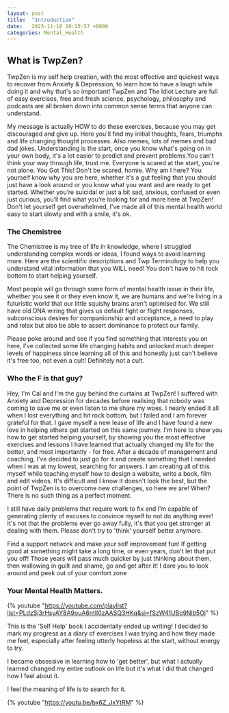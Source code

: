 ```yaml
---
layout: post
title:  "Introduction"
date:   2023-11-18 10:15:57 +0000
categories: Mental_Health
---
```


## What is TwpZen?
TwpZen is my self help creation, with the most effective and quickest ways to recover from Anxiety & Depression, to learn how to have a laugh while doing it and why that's so important! TwpZen and The Idiot Lecture are full of easy exercises, free and fresh science, psychology, philosophy and podcasts are all broken down into common sense terms that anyone can understand.

My message is actually HOW to do these exercises, because you may get discouraged and give up. Here you'll find my initial thoughts, fears, triumphs and life changing thought processes. Also memes, lots of memes and bad dad jokes.
Understanding is the start, once you know what's going on in your own body, it's a lot easier to predict and prevent problems.You can't think your way through life, trust me. Everyone is scared at the start, you're not alone.
You Got This!
Don't be scared, homie.
Why am I here?
You yourself know why you are here, whether it's a gut feeling that you should just have a look around or you know what you want and are ready to get started.
Whether you’re suicidal or just a bit sad, anxious, confused or even just curious, you’ll find what you’re looking for and more here at TwpZen!
Don't let yourself get overwhelmed, I've made all of this mental health world easy to start slowly and with a smile, it's ok.

### The Chemistree

The Chemistree is my tree of life in knowledge, where I struggled understanding complex words or ideas, I found ways to avoid learning more.
Here are the scientific descriptions and Twp Terminology to help you understand vital information that you WILL need!
You don't have to hit rock bottom to start helping yourself.

Most people will go through some form of mental health issue in their life, whether you see it or they even know it, we are humans and we're living in a futuristic world that our little squishy brains aren't optimised for. We still have old DNA wiring that gives us default fight or flight responses, subconscious desires for companionship and acceptance, a need to play and relax but also be able to assert dominance to protect our family.

Please poke around and see if you find something that interests you on here, I've collected some life changing habits and unlocked much deeper levels of happiness since learning all of this and honestly just can't believe it's free too, not even a cult!
Definitely not a cult.

### Who the F is that guy?
Hey, I'm Cal and I'm the guy behind the curtains at TwpZen!
I suffered with Anxiety and Depression for decades before realising that nobody was coming to save me or even listen to me share my woes. I nearly ended it all when I lost everything and hit rock bottom, but I failed and I am forever grateful for that. I gave myself a new lease of life and I have found a new love in helping others get started on this same journey.
I'm here to show you how to get started helping yourself, by showing you the most effective exercises and lessons I have learned that actually changed my life for the better, and most importantly - for free.
After a decade of management and coaching, I've decided to just go for it and create something that I needed when I was at my lowest, searching for answers. I am creating all of this myself while teaching myself how to design a website, write a book, film and edit videos.
It's difficult and I know it doesn't look the best, but the point of TwpZen is to overcome new challenges, so here we are!
When?
There is no such thing as a perfect moment.

I still have daily problems that require work to fix and I’m capable of generating plenty of  excuses to convince myself to not do anything ever!
It's not that the problems ever go away fully, it's that you get stronger at dealing with them.
Please don't try to 'think' yourself better anymore.

Find a support network and make your self improvement fun!
If getting good at something might take a long time, or even years, don't let that put you off! Those years will pass much quicker by just thinking about them, then wallowing in guilt and shame, go and get after it!
I dare you to look around and peek out of your comfort zone

### Your Mental Health Matters.
{% youtube "https://youtube.com/playlist?list=PLdzSj3rHsyAY8A9ouA6ntll0zAASQ3HKq&si=fSzW41UBo9Nib5Oj" %}



This is the 'Self Help' book I accidentally ended up writing!
I decided to mark my progress as a diary of exercises I was trying and how they made me feel, especially after feeling utterly hopeless at the start, without energy to try.

I became obsessive in learning how to 'get better', but what I actually learned changed my entire outlook on life but it's what I did that changed how I feel about it.

I feel the meaning of life is to search for it.

{% youtube "https://youtu.be/bx6Z_JxYtRM" %}

